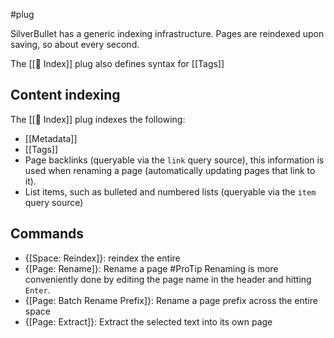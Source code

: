 #plug

SilverBullet has a generic indexing infrastructure. Pages are reindexed upon saving, so about every second. 

The [[🔌 Index]] plug also defines syntax for [[Tags]]

## Content indexing
The [[🔌 Index]] plug indexes the following:

* [[Metadata]]
* [[Tags]]
* Page backlinks (queryable via the `link` query source), this information is used when renaming a page (automatically updating pages that link to it).
* List items, such as bulleted and numbered lists (queryable via the `item` query source)

## Commands
* {[Space: Reindex]}: reindex the entire 
* {[Page: Rename]}: Rename a page
  #ProTip Renaming is more conveniently done by editing the page name in the header and hitting `Enter`.
* {[Page: Batch Rename Prefix]}: Rename a page prefix across the entire space
* {[Page: Extract]}: Extract the selected text into its own page
